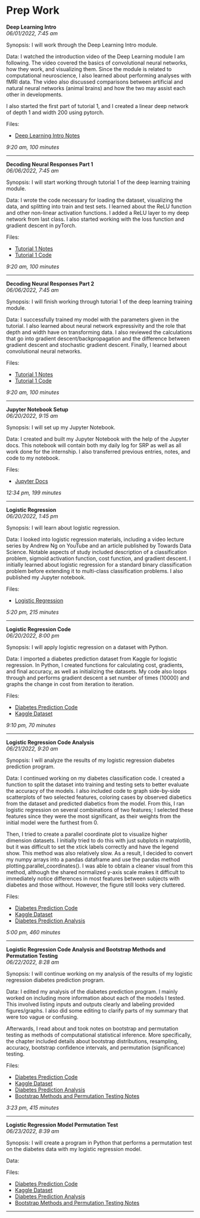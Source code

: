 # Prep Work
<b>Deep Learning Intro</b><br>
<i>06/01/2022, 7:45 am</i>


Synopsis: I will work through the Deep Learning Intro module.

Data: I watched the introduction video of the Deep Learning module I am following. The video covered the basics of convolutional neural networks, how they work, and visualizing them. Since the module is related to computational neuroscience, I also learned about performing analyses with fMRI data. The video also discussed comparisons between artificial and natural neural networks (animal brains) and how the two may assist each other in developments. 

I also started the first part of tutorial 1, and I created a linear deep network of depth 1 and width 200 using pytorch.

Files:
* [Deep Learning Intro Notes](./prep/dl_intro_notes.md)

<i>9:20 am, 100 minutes</i>

---

<b>Decoding Neural Responses Part 1</b><br>
<i>06/06/2022, 7:45 am</i>


Synopsis: I will start working through tutorial 1 of the deep learning training module.

Data: I wrote the code necessary for loading the dataset, visualizing the data, and splitting into train and test sets. I learned about the ReLU function and other non-linear activation functions. I added a ReLU layer to my deep network from last class. I also started working with the loss function and gradient descent in pyTorch.

Files:
* [Tutorial 1 Notes](./prep/dl_tutorial1.md)
* [Tutorial 1 Code](./prep/dl_tutorial1_code.ipynb)

<i>9:20 am, 100 minutes</i>

---

<b>Decoding Neural Responses Part 2</b><br>
<i>06/06/2022, 7:45 am</i>


Synopsis: I will finish working through tutorial 1 of the deep learning training module.

Data: I successfully trained my model with the parameters given in the tutorial. I also learned about neural network expressivity and the role that depth and width have on transforming data. I also reviewed the calculations that go into gradient descent/backpropagation and the difference between gradient descent and stochastic gradient descent. Finally, I learned about convolutional neural networks.

Files:
* [Tutorial 1 Notes](./prep/dl_tutorial1.md)
* [Tutorial 1 Code](./prep/dl_tutorial1_code.ipynb)

<i>9:20 am, 100 minutes</i>

---

<b>Jupyter Notebook Setup</b><br>
<i>06/20/2022, 9:15 am</i>


Synopsis: I will set up my Jupyter Notebook.

Data: I created and built my Jupyter Notebook with the help of the Jupyter docs. This notebook will contain both my daily log for SRP as well as all work done for the internship. I also transferred previous entries, notes, and code to my notebook.

Files:
* [Jupyter Docs](https://jupyterbook.org/en/stable/intro.html)

<i>12:34 pm, 199 minutes</i> 

---

<b>Logistic Regression</b><br>
<i>06/20/2022, 1:45 pm</i>


Synopsis: I will learn about logistic regression.

Data: I looked into logistic regression materials, including a video lecture series by Andrew Ng on YouTube and an article published by Towards Data Science. Notable aspects of study included description of a classification problem, sigmoid activation function, cost function, and gradient descent. I initially learned about logistic regression for a standard binary classification problem before extending it to multi-class classification problems. I also published my Jupyter notebook.

Files:
* [Logistic Regression](./prep/log_reg/logistic_regression.md)

<i>5:20 pm, 215 minutes</i> 

---

<b>Logistic Regression Code</b><br>
<i>06/20/2022, 8:00 pm</i>


Synopsis: I will apply logistic regression on a dataset with Python.

Data: I imported a diabetes prediction dataset from Kaggle for logistic regression. In Python, I created functions for calculating cost, gradients, and final accuracy, as well as initializing the datasets. My code also loops through and performs gradient descent a set number of times (10000) and graphs the change in cost from iteration to iteration.

Files:
* [Diabetes Prediction Code](./prep/log_reg/diabetes-logreg.ipynb)
* [Kaggle Dataset](https://www.kaggle.com/datasets/kandij/diabetes-dataset)

<i>9:10 pm, 70 minutes</i> 

---

<b>Logistic Regression Code Analysis</b><br>
<i>06/21/2022, 9:20 am</i>


Synopsis: I will analyze the results of my logistic regression diabetes prediction program.

Data: I continued working on my diabetes classification code. I created a function to split the dataset into training and testing sets to better evaluate the accuracy of the models. I also included code to graph side-by-side scatterplots of two selected features, coloring cases by observed diabetics from the dataset and predicted diabetics from the model. From this, I ran logistic regression on several combinations of two features; I selected these features since they were the most significant, as their weights from the initial model were the furthest from 0. 

Then, I tried to create a parallel coordinate plot to visualize higher dimension datasets. I initially tried to do this with just subplots in matplotlib, but it was difficult to set the xtick labels correctly and have the legend show. This method was also relatively slow. As a result, I decided to convert my numpy arrays into a pandas dataframe and use the pandas method plotting.parallel_coordinates(). I was able to obtain a cleaner visual from this method, although the shared normalized y-axis scale makes it difficult to immediately notice differences in most features between subjects with diabetes and those without. However, the figure still looks very cluttered.

Files:
* [Diabetes Prediction Code](./prep/log_reg/diabetes-logreg.ipynb)
* [Kaggle Dataset](https://www.kaggle.com/datasets/kandij/diabetes-dataset)
* [Diabetes Prediction Analysis](./prep/log_reg/diabetes-summary.md)

<i>5:00 pm, 460 minutes</i> 

---

<b>Logistic Regression Code Analysis and Bootstrap Methods and Permutation Testing</b><br>
<i>06/22/2022, 8:28 am</i>


Synopsis: I will continue working on my analysis of the results of my logistic regression diabetes prediction program.

Data: I edited my analysis of the diabetes prediction program. I mainly worked on including more information about each of the models I tested. This involved listing inputs and outputs clearly and labeling provided figures/graphs. I also did some editing to clarify parts of my summary that were too vague or confusing.

Afterwards, I read about and took notes on bootstrap and permutation testing as methods of computational statistical inference. More specifically, the chapter included details about bootstrap distributions, resampling, accuracy, bootstrap confidence intervals, and permutation (significance) testing.

Files:
* [Diabetes Prediction Code](./prep/log_reg/diabetes-logreg.ipynb)
* [Kaggle Dataset](https://www.kaggle.com/datasets/kandij/diabetes-dataset)
* [Diabetes Prediction Analysis](./prep/log_reg/diabetes-summary.md)
* [Bootstrap Methods and Permutation Testing Notes](./prep/bootstrap-notes.md)

<i>3:23 pm, 415 minutes</i> 

---

<b>Logistic Regression Model Permutation Test</b><br>
<i>06/23/2022, 8:39 am</i>


Synopsis: I will create a program in Python that performs a permutation test on the diabetes data with my logistic regression model.

Data: 

Files:
* [Diabetes Prediction Code](./prep/log_reg/diabetes-logreg.ipynb)
* [Kaggle Dataset](https://www.kaggle.com/datasets/kandij/diabetes-dataset)
* [Diabetes Prediction Analysis](./prep/log_reg/diabetes-summary.md)
* [Bootstrap Methods and Permutation Testing Notes](./prep/bootstrap-notes.md)

<i></i> 

---